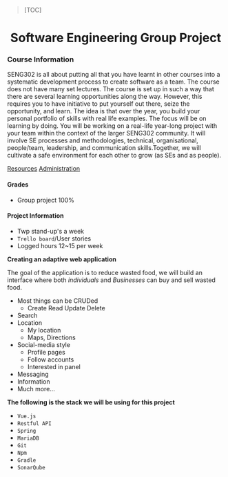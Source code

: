 > [TOC]

<center>

# Software Engineering Group Project

</center>

### Course Information

SENG302 is all about putting all that you have learnt in other courses into a systematic development process to create software as a team. The course does not have many set lectures. The course is set up in such a way that there are several learning opportunities along the way. However, this requires you to have initiative to put yourself out there, seize the opportunity, and learn. The idea is that over the year, you build your personal portfolio of skills with real life examples.
The focus will be on learning by doing. You will be working on a real-life year-long project with your team within the context of the larger SENG302 community. It will involve SE processes and methodologies, technical, organisational, people/team, leadership, and communication skills.Together, we will cultivate a safe environment for each other to grow (as SEs and as people).

[Resources](https://learn.canterbury.ac.nz/course/view.php?id=10577&section=11)
[Administration](https://learn.canterbury.ac.nz/course/view.php?id=10577&section=1)

#### Grades

- Group project 100%

#### Project Information

- Twp stand-up's a week
- `Trello board`/User stories
- Logged hours 12~15 per week

**Creating an adaptive web application**

The goal of the application is to reduce wasted food, we will build an interface where both *individuals* and *Businesses*
can buy and sell wasted food.

- Most things can be CRUDed
    - Create Read Update Delete
- Search
- Location
    - My location
    - Maps, Directions
- Social-media style
    - Profile pages
    - Follow accounts
    - Interested in panel
- Messaging
- Information
- Much more...

**The following is the stack we will be using for this project**

- `Vue.js`
- `Restful API`
- `Spring`
- `MariaDB`
- `Git`
- `Npm`
- `Gradle`
- `SonarQube`


